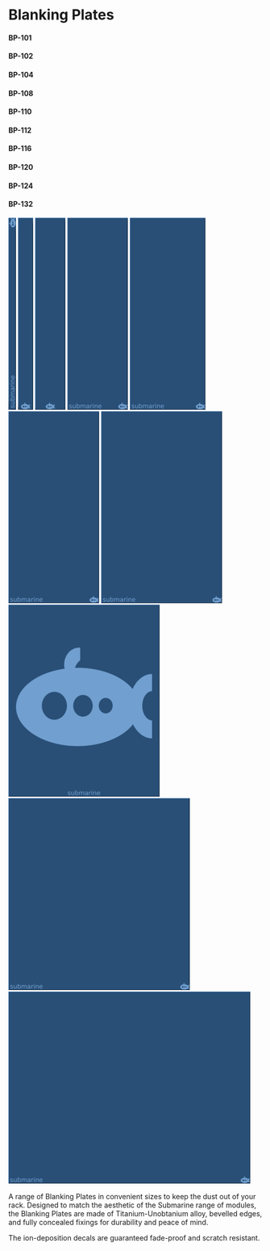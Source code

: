 # Blanking Plates
#### BP-101
#### BP-102
#### BP-104
#### BP-108
#### BP-110
#### BP-112
#### BP-116
#### BP-120
#### BP-124
#### BP-132

![View of the Blanking Plates](BP-101.m.png "Blanking Plates")
![View of the Blanking Plates](BP-102.m.png "Blanking Plates")
![View of the Blanking Plates](BP-104.m.png "Blanking Plates")
![View of the Blanking Plates](BP-108.m.png "Blanking Plates")
![View of the Blanking Plates](BP-110.m.png "Blanking Plates")
![View of the Blanking Plates](BP-112.m.png "Blanking Plates")
![View of the Blanking Plates](BP-116.m.png "Blanking Plates")
![View of the Blanking Plates](BP-120.m.png "Blanking Plates")
![View of the Blanking Plates](BP-124.m.png "Blanking Plates")
![View of the Blanking Plates](BP-132.m.png "Blanking Plates")

A range of Blanking Plates in convenient sizes to keep the dust out of your rack. Designed to match the aesthetic of the Submarine range of modules, the Blanking Plates are made of Titanium-Unobtanium alloy, bevelled edges, and fully concealed fixings for durability and peace of mind.

The ion-deposition decals are guaranteed fade-proof and scratch resistant.
